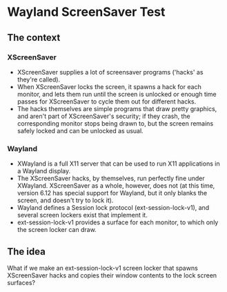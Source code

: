 <!--
SPDX-FileCopyrightText: 2025 AstroSnail <astrosnail@protonmail.com>

SPDX-License-Identifier: Apache-2.0
-->

# Wayland ScreenSaver Test

## The context

### XScreenSaver

- XScreenSaver supplies a lot of screensaver programs ('hacks' as
  they're called).
- When XScreenSaver locks the screen, it spawns a hack for each monitor,
  and lets them run until the screen is unlocked or enough time passes
  for XScreenSaver to cycle them out for different hacks.
- The hacks themselves are simple programs that draw pretty graphics,
  and aren't part of XScreenSaver's security; if they crash, the
  corresponding monitor stops being drawn to, but the screen remains
  safely locked and can be unlocked as usual.

### Wayland

- XWayland is a full X11 server that can be used to run X11 applications
  in a Wayland display.
- The XScreenSaver hacks, by themselves, run perfectly fine under
  XWayland. XScreenSaver as a whole, however, does not (at this time,
  version 6.12 has special support for Wayland, but it only blanks the
  screen, and doesn't try to lock it).
- Wayland defines a Session lock protocol (ext-session-lock-v1), and
  several screen lockers exist that implement it.
- ext-session-lock-v1 provides a surface for each monitor, to which only
  the screen locker can draw.

## The idea

What if we make an ext-session-lock-v1 screen locker that spawns
XScreenSaver hacks and copies their window contents to the lock screen
surfaces?
